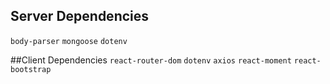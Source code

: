 
## Server Dependencies
`body-parser`
`mongoose`
`dotenv`

##Client Dependencies
`react-router-dom`
`dotenv`
`axios`
`react-moment`
`react-bootstrap`